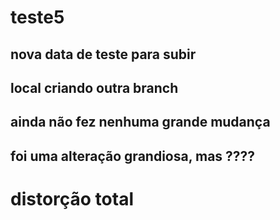 # teste5

## nova data de teste para subir

## local criando outra branch

## ainda não fez nenhuma grande mudança

## foi uma alteração grandiosa, mas ????

# distorção total



